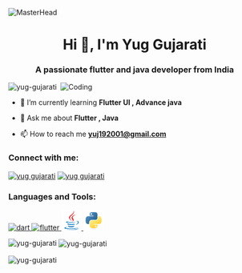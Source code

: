 ![MasterHead](https://previews.123rf.com/images/pratyaksa/pratyaksa1702/pratyaksa170200044/72923803-%E3%83%97%E3%83%AD%E3%82%B0%E3%83%A9%E3%83%9F%E3%83%B3%E3%82%B0%E3%82%84%E3%82%B3%E3%83%BC%E3%83%87%E3%82%A3%E3%83%B3%E3%82%B0-%E3%83%90%E3%83%8A%E3%83%BC-%E3%83%95%E3%83%A9%E3%83%83%E3%83%88-%E3%83%87%E3%82%B6%E3%82%A4%E3%83%B3-%E3%82%B3%E3%83%B3%E3%82%BB%E3%83%97%E3%83%88.jpg)
<h1 align="center">Hi 👋, I'm Yug Gujarati</h1>
<h3 align="center">A passionate flutter and java developer from India</h3>
<img align="right" alt="Coding" width="400" src="https://i.pinimg.com/originals/50/83/e0/5083e0a2a7dcaae07c142e8b87036a27.gif">

<p align="left"> <img src="https://komarev.com/ghpvc/?username=yug-gujarati&label=Profile%20views&color=0e75b6&style=flat" alt="yug-gujarati" /> </p>



- 🌱 I’m currently learning **Flutter UI , Advance java**

- 💬 Ask me about **Flutter , Java**

- 📫 How to reach me **yuj192001@gmail.com**

<h3 align="left">Connect with me:</h3>
<p align="left">
<a href="https://twitter.com/yug gujarati" target="blank"><img align="center" src="https://raw.githubusercontent.com/rahuldkjain/github-profile-readme-generator/master/src/images/icons/Social/twitter.svg" alt="yug gujarati" height="30" width="40" /></a>
<a href="https://linkedin.com/in/yug gujarati" target="blank"><img align="center" src="https://raw.githubusercontent.com/rahuldkjain/github-profile-readme-generator/master/src/images/icons/Social/linked-in-alt.svg" alt="yug gujarati" height="30" width="40" /></a>
</p>

<h3 align="left">Languages and Tools:</h3>
<p align="left"> <a href="https://dart.dev" target="_blank" rel="noreferrer"> <img src="https://www.vectorlogo.zone/logos/dartlang/dartlang-icon.svg" alt="dart" width="40" height="40"/> </a> <a href="https://flutter.dev" target="_blank" rel="noreferrer"> <img src="https://www.vectorlogo.zone/logos/flutterio/flutterio-icon.svg" alt="flutter" width="40" height="40"/> </a> <a href="https://www.java.com" target="_blank" rel="noreferrer"> <img src="https://raw.githubusercontent.com/devicons/devicon/master/icons/java/java-original.svg" alt="java" width="40" height="40"/> </a> <a href="https://www.python.org" target="_blank" rel="noreferrer"> <img src="https://raw.githubusercontent.com/devicons/devicon/master/icons/python/python-original.svg" alt="python" width="40" height="40"/> </a> </p>

<p><img align="left" src="https://github-readme-stats.vercel.app/api/top-langs?username=yug-gujarati&show_icons=true&locale=en&layout=compact" alt="yug-gujarati" /></p>

<p>&nbsp;<img align="center" src="https://github-readme-stats.vercel.app/api?username=yug-gujarati&show_icons=true&locale=en" alt="yug-gujarati" /></p>

<p><img align="center" src="https://github-readme-streak-stats.herokuapp.com/?user=yug-gujarati&" alt="yug-gujarati" /></p>
